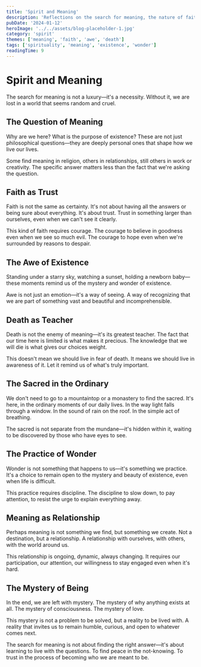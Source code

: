 ```yaml
---
title: 'Spirit and Meaning'
description: 'Reflections on the search for meaning, the nature of faith, and the awe that comes from contemplating existence.'
pubDate: '2024-01-12'
heroImage: '../../assets/blog-placeholder-1.jpg'
category: 'spirit'
themes: ['meaning', 'faith', 'awe', 'death']
tags: ['spirituality', 'meaning', 'existence', 'wonder']
readingTime: 9
---
```


# Spirit and Meaning

The search for meaning is not a luxury—it's a necessity. Without it, we are lost in a world that seems random and cruel.

## The Question of Meaning

Why are we here? What is the purpose of existence? These are not just philosophical questions—they are deeply personal ones that shape how we live our lives.

Some find meaning in religion, others in relationships, still others in work or creativity. The specific answer matters less than the fact that we're asking the question.

## Faith as Trust

Faith is not the same as certainty. It's not about having all the answers or being sure about everything. It's about trust. Trust in something larger than ourselves, even when we can't see it clearly.

This kind of faith requires courage. The courage to believe in goodness even when we see so much evil. The courage to hope even when we're surrounded by reasons to despair.

## The Awe of Existence

Standing under a starry sky, watching a sunset, holding a newborn baby—these moments remind us of the mystery and wonder of existence.

Awe is not just an emotion—it's a way of seeing. A way of recognizing that we are part of something vast and beautiful and incomprehensible.

## Death as Teacher

Death is not the enemy of meaning—it's its greatest teacher. The fact that our time here is limited is what makes it precious. The knowledge that we will die is what gives our choices weight.

This doesn't mean we should live in fear of death. It means we should live in awareness of it. Let it remind us of what's truly important.

## The Sacred in the Ordinary

We don't need to go to a mountaintop or a monastery to find the sacred. It's here, in the ordinary moments of our daily lives. In the way light falls through a window. In the sound of rain on the roof. In the simple act of breathing.

The sacred is not separate from the mundane—it's hidden within it, waiting to be discovered by those who have eyes to see.

## The Practice of Wonder

Wonder is not something that happens to us—it's something we practice. It's a choice to remain open to the mystery and beauty of existence, even when life is difficult.

This practice requires discipline. The discipline to slow down, to pay attention, to resist the urge to explain everything away.

## Meaning as Relationship

Perhaps meaning is not something we find, but something we create. Not a destination, but a relationship. A relationship with ourselves, with others, with the world around us.

This relationship is ongoing, dynamic, always changing. It requires our participation, our attention, our willingness to stay engaged even when it's hard.

## The Mystery of Being

In the end, we are left with mystery. The mystery of why anything exists at all. The mystery of consciousness. The mystery of love.

This mystery is not a problem to be solved, but a reality to be lived with. A reality that invites us to remain humble, curious, and open to whatever comes next.

The search for meaning is not about finding the right answer—it's about learning to live with the questions. To find peace in the not-knowing. To trust in the process of becoming who we are meant to be.
